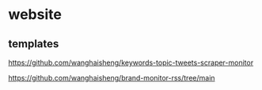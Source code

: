 # website


## templates



[
](https://github.com/wanghaisheng/scrape-app-reviews-without-coding)



https://github.com/wanghaisheng/keywords-topic-tweets-scraper-monitor


https://github.com/wanghaisheng/brand-monitor-rss/tree/main
